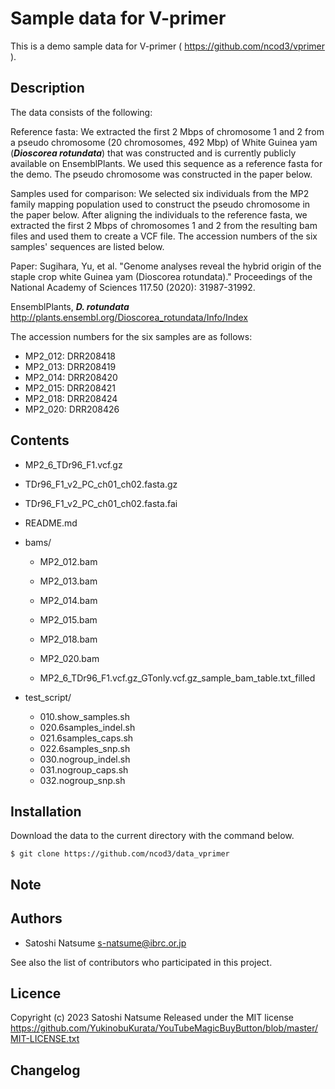 # Sample data for V-primer

This is a demo sample data for V-primer ( https://github.com/ncod3/vprimer ).

## Description

The data consists of the following:

Reference fasta: We extracted the first 2 Mbps of chromosome 1 and 2 from a pseudo chromosome (20 chromosomes, 492 Mbp) of White Guinea yam (***Dioscorea rotundata***) that was constructed and is currently publicly available on EnsemblPlants. We used this sequence as a reference fasta for the demo. The pseudo chromosome was constructed in the paper below.

Samples used for comparison: We selected six individuals from the MP2 family mapping population used to construct the pseudo chromosome in the paper below. After aligning the individuals to the reference fasta, we extracted the first 2 Mbps of chromosomes 1 and 2 from the resulting bam files and used them to create a VCF file. The accession numbers of the six samples' sequences are listed below.

Paper: Sugihara, Yu, et al. "Genome analyses reveal the hybrid origin of the staple crop white Guinea yam (Dioscorea rotundata)." Proceedings of the National Academy of Sciences 117.50 (2020): 31987-31992.

EnsemblPlants, ***D. rotundata***
http://plants.ensembl.org/Dioscorea_rotundata/Info/Index

The accession numbers for the six samples are as follows:

- MP2_012: DRR208418
- MP2_013: DRR208419
- MP2_014: DRR208420
- MP2_015: DRR208421
- MP2_018: DRR208424
- MP2_020: DRR208426


## Contents

- MP2_6_TDr96_F1.vcf.gz
- TDr96_F1_v2_PC_ch01_ch02.fasta.gz
- TDr96_F1_v2_PC_ch01_ch02.fasta.fai
- README.md

- bams/
	- MP2_012.bam
	- MP2_013.bam
	- MP2_014.bam
	- MP2_015.bam
	- MP2_018.bam
	- MP2_020.bam

	- MP2_6_TDr96_F1.vcf.gz_GTonly.vcf.gz_sample_bam_table.txt_filled

- test_script/
	- 010.show_samples.sh
	- 020.6samples_indel.sh
	- 021.6samples_caps.sh
	- 022.6samples_snp.sh
	- 030.nogroup_indel.sh
	- 031.nogroup_caps.sh
	- 032.nogroup_snp.sh


## Installation

Download the data to the current directory with the command below.

~~~
$ git clone https://github.com/ncod3/data_vprimer
~~~

## Note

## Authors

- Satoshi Natsume s-natsume@ibrc.or.jp

See also the list of contributors who participated in this project.

## Licence

Copyright (c) 2023 Satoshi Natsume
Released under the MIT license
https://github.com/YukinobuKurata/YouTubeMagicBuyButton/blob/master/MIT-LICENSE.txt

## Changelog

